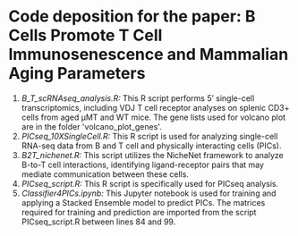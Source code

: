 # Code deposition for the paper: B Cells Promote T Cell Immunosenescence and Mammalian Aging Parameters
1. *B_T_scRNAseq_analysis.R:* This R script performs 5’ single-cell transcriptomics, including VDJ T cell receptor analyses on splenic CD3+ cells from aged µMT and WT mice. The gene lists used for volcano plot are in the folder 'volcano_plot_genes'.
3. *PICseq_10XSingleCell.R:* This R script is used for analyzing single-cell RNA-seq data from B and T cell and physically interacting cells (PICs).
4. *B2T_nichenet.R:* This script utilizes the NicheNet framework to analyze B-to-T cell interactions, identifying ligand-receptor pairs that may mediate communication between these cells.
5. *PICseq_script.R:* This R script is specifically used for PICseq analysis.
6. *Classifier4PICs.ipynb:* This Jupyter notebook is used for training and applying a Stacked Ensemble model to predict PICs. The matrices required for training and prediction are imported from the script PICseq_script.R between lines 84 and 99.
